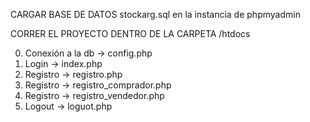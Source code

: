 CARGAR BASE DE DATOS stockarg.sql en la instancia de phpmyadmin

CORRER EL PROYECTO DENTRO DE LA CARPETA /htdocs

0. Conexión a la db -> config.php
1. Login -> index.php
2. Registro -> registro.php
3. Registro -> registro_comprador.php
4. Registro -> registro_vendedor.php
5. Logout -> loguot.php
